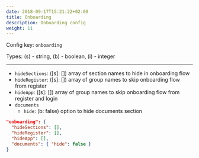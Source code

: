 ```yaml
---
date: 2018-09-17T15:21:22+02:00
title: Onboarding
description: Onboarding config
weight: 11
---
```


Config key: `onboarding`

Types: (s) - string, (b) - boolean, (i) - integer

---

- `hideSections`: ([s]: []) array of section names to hide in onboarding flow
- `hideRegister`: ([s]: []) array of group names to skip onboarding flow from register
- `hideApp`: ([s]: []) array of group names to skip onboarding flow from register and login
- `documents`
  - `hide`: (b: false) option to hide documents section

```json
"onboarding": {
  "hideSections": [],
  "hideRegister": [],
  "hideApp": [],
  "documents": { "hide": false }
}
```
